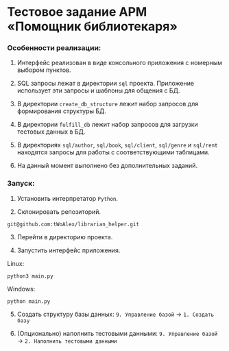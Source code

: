 # Тестовое задание АРМ «Помощник библиотекаря»

### Особенности реализации:

1. Интерфейс реализован в виде консольного приложения с номерным выбором пунктов.

2. SQL запросы лежат в директории `sql` проекта.
Приложение использует эти запросы и шаблоны для общения с БД.

3. В директории `create_db_structure` лежит набор запросов для формирования структуры БД.

4. В директории `fulfill_db` лежит набор запросов для загрузки тестовых данных в БД.

5. В директориях `sql/author`, `sql/book`, `sql/client`, `sql/genre` и `sql/rent` находятся запросы для работы с соответствующими таблицами.

6. На данный момент выполнено без дополнительных заданий.



### Запуск:

1. Установить интерпретатор `Python`.

2. Склонировать репозиторий.
```
git@github.com:tWoAlex/librarian_helper.git
```

3. Перейти в директорию проекта.

4. Запустить интерфейс приложения.

Linux:
```
python3 main.py
```
Windows:
```
python main.py
```

5. Создать структуру базы данных: `9. Управление базой` → `1. Создать базу`

6. (Опционально) наполнить тестовыми данными: `9. Управление базой` → `2. Наполнить тестовыми данными`